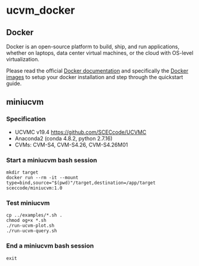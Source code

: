 # ucvm_docker

## Docker

Docker is an open-source platform to build, ship, and run applications, whether on laptops, data center virtual machines, or the cloud with OS-level virtualization. 

Please read the official <a href="http://docs.docker.com">Docker documentation</a> 
and specifically the <a href="https://docs.docker.com/engine/reference/commandline/images/">Docker images</a> to setup your docker installation and step through the quickstart guide.

## miniucvm

### Specification

*  UCVMC v19.4  https://github.com/SCECcode/UCVMC
*  Anaconda2 (conda 4.8.2, python 2.7.16)
*  CVMs: CVM-S4, CVM-S4.26, CVM-S4.26M01


### Start a miniucvm bash session

    mkdir target
    docker run --rm -it --mount type=bind,source="$(pwd)"/target,destination=/app/target  sceccode/miniucvm:1.0

### Test miniucvm

    cp ../examples/*.sh .
    chmod og+x *.sh
    ./run-ucvm-plot.sh
    ./run-ucvm-query.sh
    
### End a miniucvm bash session

    exit
   


